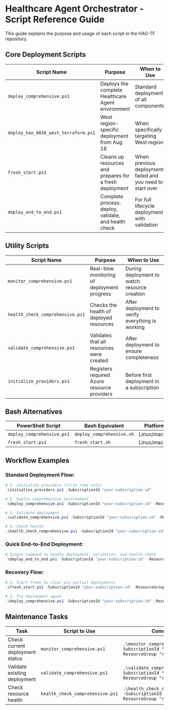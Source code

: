 # Healthcare Agent Orchestrator - Script Reference Guide

This guide explains the purpose and usage of each script in the HAO-TF repository.

## Core Deployment Scripts

| Script Name | Purpose | When to Use |
|-------------|---------|-------------|
| `deploy_comprehensive.ps1` | Deploys the complete Healthcare Agent environment | Standard deployment of all components |
| `deploy_hao_0816_west_terraform.ps1` | West region-specific deployment from Aug 16 | When specifically targeting West region |
| `fresh_start.ps1` | Cleans up resources and prepares for a fresh deployment | When previous deployments failed and you need to start over |
| `deploy_end_to_end.ps1` | Complete process: deploy, validate, and health check | For full lifecycle deployment with validation |

## Utility Scripts

| Script Name | Purpose | When to Use |
|-------------|---------|-------------|
| `monitor_comprehensive.ps1` | Real-time monitoring of deployment progress | During deployment to watch resource creation |
| `health_check_comprehensive.ps1` | Checks the health of deployed resources | After deployment to verify everything is working |
| `validate_comprehensive.ps1` | Validates that all resources were created | After deployment to ensure completeness |
| `initialize_providers.ps1` | Registers required Azure resource providers | Before first deployment in a subscription |

## Bash Alternatives

| PowerShell Script | Bash Equivalent | Platform |
|-------------------|----------------|----------|
| `deploy_comprehensive.ps1` | `deploy_comprehensive.sh` | Linux/macOS |
| `fresh_start.ps1` | `fresh_start.sh` | Linux/macOS |

## Workflow Examples

### Standard Deployment Flow:

```powershell
# 1. Initialize providers (first time only)
.\initialize_providers.ps1 -SubscriptionId "your-subscription-id"

# 2. Deploy comprehensive environment
.\deploy_comprehensive.ps1 -SubscriptionId "your-subscription-id" -ResourceGroup "your-resource-group" -EnvironmentName "dev"

# 3. Validate deployment
.\validate_comprehensive.ps1 -SubscriptionId "your-subscription-id" -ResourceGroup "your-resource-group"

# 4. Check health
.\health_check_comprehensive.ps1 -SubscriptionId "your-subscription-id" -ResourceGroup "your-resource-group"
```

### Quick End-to-End Deployment:

```powershell
# Single command to handle deployment, validation, and health check
.\deploy_end_to_end.ps1 -SubscriptionId "your-subscription-id" -ResourceGroup "your-resource-group" -EnvironmentName "dev"
```

### Recovery Flow:

```powershell
# 1. Start fresh to clear any partial deployments
.\fresh_start.ps1 -SubscriptionId "your-subscription-id" -ResourceGroup "your-resource-group"

# 2. Try deployment again
.\deploy_comprehensive.ps1 -SubscriptionId "your-subscription-id" -ResourceGroup "your-resource-group" -EnvironmentName "dev"
```

## Maintenance Tasks

| Task | Script to Use | Command |
|------|--------------|---------|
| Check current deployment status | `monitor_comprehensive.ps1` | `.\monitor_comprehensive.ps1 -SubscriptionId "id" -ResourceGroup "rg"` |
| Validate existing deployment | `validate_comprehensive.ps1` | `.\validate_comprehensive.ps1 -SubscriptionId "id" -ResourceGroup "rg"` |
| Check resource health | `health_check_comprehensive.ps1` | `.\health_check_comprehensive.ps1 -SubscriptionId "id" -ResourceGroup "rg"` |
